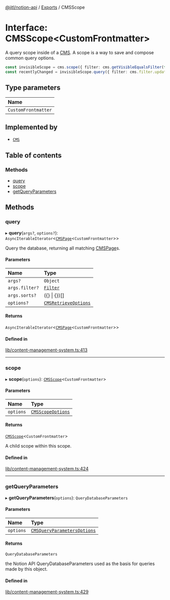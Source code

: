 [@jitl/notion-api](../README.md) / [Exports](../modules.md) / CMSScope

# Interface: CMSScope<CustomFrontmatter\>

A query scope inside of a [CMS](../classes/CMS.md).
A scope is a way to save and compose common query options.

```typescript
const invisibleScope = cms.scope({ filter: cms.getVisibleEqualsFilter(false), showInvisible: true })
const recentlyChanged = invisibleScope.query({ filter: cms.filter.updatedTime.last_week({}) })
```

## Type parameters

| Name |
| :------ |
| `CustomFrontmatter` |

## Implemented by

- [`CMS`](../classes/CMS.md)

## Table of contents

### Methods

- [query](CMSScope.md#query)
- [scope](CMSScope.md#scope)
- [getQueryParameters](CMSScope.md#getqueryparameters)

## Methods

### query

▸ **query**(`args?`, `options?`): `AsyncIterableIterator`<[`CMSPage`](CMSPage.md)<`CustomFrontmatter`\>\>

Query the database, returning all matching [CMSPage](CMSPage.md)s.

#### Parameters

| Name | Type |
| :------ | :------ |
| `args?` | `Object` |
| `args.filter?` | [`Filter`](../modules.md#filter) |
| `args.sorts?` | ({} \| {})[] |
| `options?` | [`CMSRetrieveOptions`](CMSRetrieveOptions.md) |

#### Returns

`AsyncIterableIterator`<[`CMSPage`](CMSPage.md)<`CustomFrontmatter`\>\>

#### Defined in

[lib/content-management-system.ts:413](https://github.com/justjake/monorepo/blob/main/packages/notion-api/src/lib/content-management-system.ts#L413)

___

### scope

▸ **scope**(`options`): [`CMSScope`](CMSScope.md)<`CustomFrontmatter`\>

#### Parameters

| Name | Type |
| :------ | :------ |
| `options` | [`CMSScopeOptions`](CMSScopeOptions.md) |

#### Returns

[`CMSScope`](CMSScope.md)<`CustomFrontmatter`\>

A child scope within this scope.

#### Defined in

[lib/content-management-system.ts:424](https://github.com/justjake/monorepo/blob/main/packages/notion-api/src/lib/content-management-system.ts#L424)

___

### getQueryParameters

▸ **getQueryParameters**(`options`): `QueryDatabaseParameters`

#### Parameters

| Name | Type |
| :------ | :------ |
| `options` | [`CMSQueryParametersOptions`](CMSQueryParametersOptions.md) |

#### Returns

`QueryDatabaseParameters`

the Notion API QueryDatabaseParameters used as the basis for queries made by this object.

#### Defined in

[lib/content-management-system.ts:429](https://github.com/justjake/monorepo/blob/main/packages/notion-api/src/lib/content-management-system.ts#L429)
